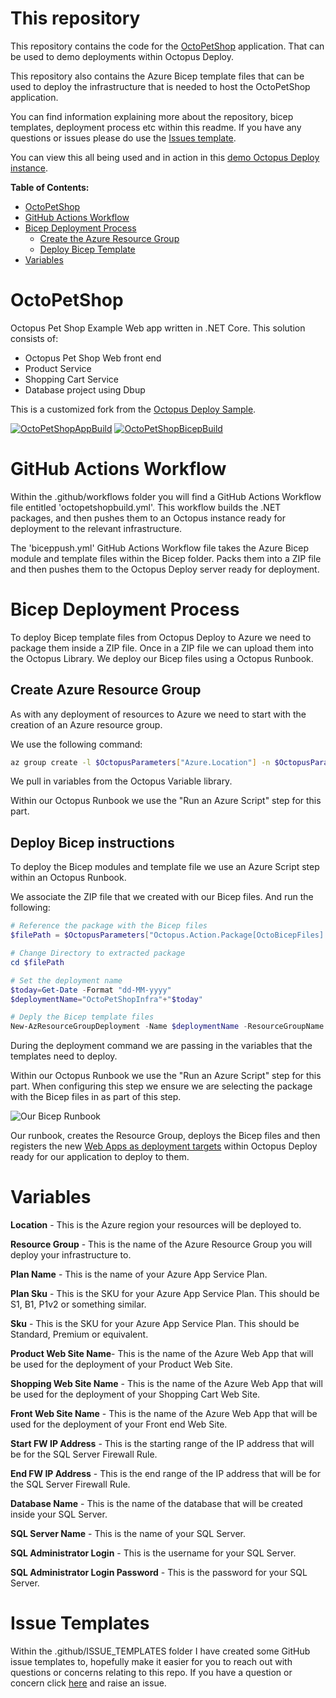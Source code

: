 # This repository

This repository contains the code for the [OctoPetShop](#octopetshop) application.  That can be used to demo deployments within Octopus Deploy. 

This repository also contains the Azure Bicep template files that can be used to deploy the infrastructure that is needed to host the OctoPetShop application. 

You can find information explaining more about the repository, bicep templates, deployment process etc within this readme.   If you have any questions or issues please do use the [Issues template](#issue-templates). 

You can view this all being used and in action in this [demo Octopus Deploy instance](https://webinar.octopus.app/app#/Spaces-242). 

**Table of Contents:** 
- [OctoPetShop](#octopetshop)
- [GitHub Actions Workflow](#github-actions-workflow)
- [Bicep Deployment Process](#bicep-deployment-process)
    - [Create the Azure Resource Group](#create-azure-resource-group)
    - [Deploy Bicep Template](#deploy-bicep-instructions)
- [Variables](#variables)

# OctoPetShop
Octopus Pet Shop Example Web app written in .NET Core.  This solution consists of:
 - Octopus Pet Shop Web front end
 - Product Service
 - Shopping Cart Service
 - Database project using Dbup

This is a customized fork from the [Octopus Deploy Sample](https://github.com/OctopusSamples/OctoPetShop). 

[![OctoPetShopAppBuild](https://github.com/weeyin83/SarahOctoPet/actions/workflows/octopetshopbuild.yml/badge.svg?event=push)](https://github.com/weeyin83/SarahOctoPet/actions/workflows/octopetshopbuild.yml)
[![OctoPetShopBicepBuild](https://github.com/weeyin83/SarahOctoPet/actions/workflows/biceppush.yml/badge.svg?branch=main)](https://github.com/weeyin83/SarahOctoPet/actions/workflows/biceppush.yml)

# GitHub Actions Workflow
 Within the .github/workflows folder you will find a GitHub Actions Workflow file entitled 'octopetshopbuild.yml'.  This workflow builds the .NET packages, and then pushes them to an Octopus instance ready for deployment to the relevant infrastructure. 

The 'biceppush.yml' GitHub Actions Workflow file takes the Azure Bicep module and template files within the Bicep folder.  Packs them into a ZIP file and then pushes them to the Octopus Deploy server ready for deployment. 

# Bicep Deployment Process

To deploy Bicep template files from Octopus Deploy to Azure we need to package them inside a ZIP file. Once in a ZIP file we can upload them into the Octopus Library.  We deploy our Bicep files using a Octopus Runbook. 

## Create Azure Resource Group
As with any deployment of resources to Azure we need to start with the creation of an Azure resource group.

We use the following command:

```bash
az group create -l $OctopusParameters["Azure.Location"] -n $OctopusParameters["Azure.Environment.ResourceGroup.Name"]
```

We pull in variables from the Octopus Variable library.

Within our Octopus Runbook we use the "Run an Azure Script" step for this part.

## Deploy Bicep instructions
To deploy the Bicep modules and template file we use an Azure Script step within an Octopus Runbook.

We associate the ZIP file that we created with our Bicep files. And run the following:

```powershell
# Reference the package with the Bicep files
$filePath = $OctopusParameters["Octopus.Action.Package[OctoBicepFiles].ExtractedPath"]

# Change Directory to extracted package
cd $filePath

# Set the deployment name
$today=Get-Date -Format "dd-MM-yyyy"
$deploymentName="OctoPetShopInfra"+"$today"

# Deply the Bicep template files
New-AzResourceGroupDeployment -Name $deploymentName -ResourceGroupName $OctopusParameters["Azure.Environment.ResourceGroup.Name"] -TemplateFile octopetshop.bicep -planName $planName -planSku $planSku -sku $sku -productwebSiteName $OctopusParameters["Project.ProductService.Name"] -shoppingwebSiteName $OctopusParameters["Project.ShoppingCartService.Name"] -frontwebSiteName $OctopusParameters["Project.WebApp.Name"] -startFWIpAddress $startFWIpAddress -endFWIpAddress $endFWIpAddress -databaseName $OctopusParameters["Project.Database.Name"] -sqlServerName $OctopusParameters["Project.Database.Server"] -sqlAdministratorLogin $OctopusParameters["Project.Database.Admin.Username"] -sqlAdministratorLoginPassword $OctopusParameters["Project.Database.Admin.Password"]
````
During the deployment command we are passing in the variables that the templates need to deploy. 

Within our Octopus Runbook we use the "Run an Azure Script" step for this part. When configuring this step we ensure we are selecting the package with the Bicep files in as part of this step. 

![Our Bicep Runbook](/images/biceprunbook.png)

Our runbook, creates the Resource Group, deploys the Bicep files and then registers the new [Web Apps as deployment targets](https://octopus.com/docs/octopus-rest-api/examples/deployment-targets/add-azure-web-app) within Octopus Deploy ready for our application to deploy to them. 

# Variables 
**Location** - This is the Azure region your resources will be deployed to.

**Resource Group** - This is the name of the Azure Resource Group you will deploy your infrastructure to.

**Plan Name** - This is the name of your Azure App Service Plan.

**Plan Sku** - This is the SKU for your Azure App Service Plan.  This should be S1, B1, P1v2 or something similar. 

**Sku** - This is the SKU for your Azure App Service Plan.  This should be Standard, Premium or equivalent. 

**Product Web Site Name**- This is the name of the Azure Web App that will be used for the deployment of your Product Web Site.

**Shopping Web Site Name** - This is the name of the Azure Web App that will be used for the deployment of your Shopping Cart Web Site.

**Front Web Site Name** - This is the name of the Azure Web App that will be used for the deployment of your Front end Web Site.

**Start FW IP Address** - This is the starting range of the IP address that will be for the SQL Server Firewall Rule.

**End FW IP Address** - This is the end range of the IP address that will be for the SQL Server Firewall Rule.

**Database Name** - This is the name of the database that will be created inside your SQL Server.

**SQL Server Name** - This is the name of your SQL Server.

**SQL Administrator Login** - This is the username for your SQL Server.

**SQL Administrator Login Password** - This is the password for your SQL Server.

 # Issue Templates
 Within the .github/ISSUE_TEMPLATES folder I have created some GitHub issue templates to, hopefully make it easier for you to reach out with questions or concerns relating to this repo. If you have a question or concern click [here](https://github.com/weeyin83/SarahOctoPet/issues/new/choose) and raise an issue. 
